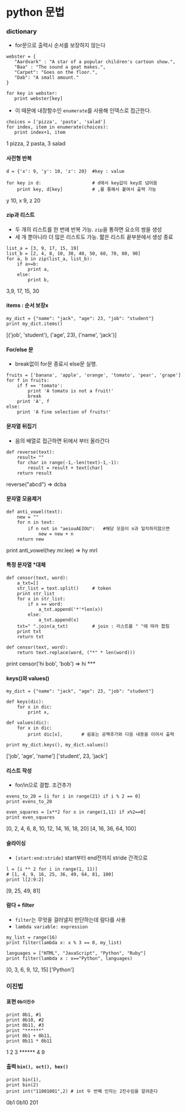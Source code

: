 # python 문법

### dictionary
 - for문으로 출력시 순서를 보장하지 않는다
```
webster = {
   "Aardvark" : "A star of a popular children's cartoon show.",
   "Baa" : "The sound a goat makes.",
   "Carpet": "Goes on the floor.",
   "Dab": "A small amount."
}

for key in webster:
   print webster[key]
 ```
 - 이 때문에 내장함수인 `enumerate`를 사용해 인덱스로 접근한다.
 ```
choices = ['pizza', 'pasta', 'salad']
for index, item in enumerate(choices):
    print index+1, item
 ```
 1 pizza, 2 pasta, 3 salad

 #### 사전형 반복
```
d = {'x': 9, 'y': 10, 'z': 20}  #key : value

for key in d:                   # d에서 key값이 key로 넘어옴
    print key, d[key]           # ,를 통해서 붙여서 출력 가능
```
y 10, x 9, z 20
#### zip과 리스트
- 두 개의 리스트를 한 번에 반복 가능. `zip`을 통하면 요소의 쌍을 생성
 - 세 개 뿐아니라 더 많은 리스트도 가능. 짧은 리스트 끝부분에서 생성 종료
```
list_a = [3, 9, 17, 15, 19]
list_b = [2, 4, 8, 10, 30, 40, 50, 60, 70, 80, 90]
for a, b in zip(list_a, list_b):
    if a>=b:
        print a,
    else:
        print b,
```
3,9, 17, 15, 30
#### items : 순서 보장x
```
my_dict = {"name": "jack", "age": 23, "job": "student"}
print my_dict.items()
```
[('job', 'student'), ('age', 23), ('name', 'jack')]
#### For/else 문
- break없이 for문 종료시 else문 실행.
```
fruits = ['banana', 'apple', 'orange', 'tomato', 'pear', 'grape']
for f in fruits:
    if f == 'tomato':
        print 'A tomato is not a fruit!'
        break
    print 'A', f
else:
    print 'A fine selection of fruits!'
```
#### 문자열 뒤집기
- 음의 배열로 접근하면 뒤에서 부터 올라간다
```
def reverse(text):
    result= ""
    for char in range(-1,-len(text)-1,-1):
        result = result + text[char]
    return result
```
reverse("abcd") => dcba

#### 문자열 모음제거
```
def anti_vowel(text):
    new = ""
    for n in text:
        if n not in "aeiouAEIOU":   #해당 모음이 n과 일치하지않으면
            new = new + n
    return new
```
print anti_vowel(hey mr.lee) => hy mrl
#### 특정 문자열 *대체
```
def censor(text, word):
    a_txt=[]
    str_list = text.split()     # token
    print str_list
    for x in str_list:
        if x == word:
            a_txt.append('*'*len(x))
        else:
            a_txt.append(x)
    txt=" ".join(a_txt)         # join : 리스트를 " "에 따라 합침
    print txt
    return txt

def censor(text, word):
    return text.replace(word, ("*" * len(word)))
```
print censor('hi bob', 'bob') => hi ***


#### keys()와 values()
```
my_dict = {"name": "jack", "age": 23, "job": "student"}

def keys(dic):
    for x in dic:
        print x,

def values(dic):
    for x in dic:
        print dic[x],       # 쉼표는 공백추가와 다음 내용을 이어서 출력

print my_dict.keys(), my_dict.values()  
```
['job', 'age', 'name'] ['student', 23, 'jack']

#### 리스트 작성
- for/in으로 결합. 조건추가
```
evens_to_20 = [i for i in range(21) if i % 2 == 0]
print evens_to_20

even_squares = [x**2 for x in range(1,11) if x%2==0]
print even_squares
```
[0, 2, 4, 6, 8, 10, 12, 14, 16, 18, 20]
[4, 16, 36, 64, 100]

#### 슬라이싱
- `[start:end:stride]` start부터 end전까지 stride 간격으로
```
l = [i ** 2 for i in range(1, 11)]
# [1, 4, 9, 16, 25, 36, 49, 64, 81, 100]
print l[2:9:2]
```
[9, 25, 49, 81]

#### 람다 + filter
- `filter`는 무엇을 걸러낼지 판단하는데 람다를 사용
- `lambda variable: expression`
```
my_list = range(16)
print filter(lambda x: x % 3 == 0, my_list)

languages = ["HTML", "JavaScript", "Python", "Ruby"]
print filter(lambda x : x=="Python", languages)
```
[0, 3, 6, 9, 12, 15]
['Python']

### 이진법
#### 표현 `0b이진수`
```
print 0b1, #1
print 0b10, #2
print 0b11, #3
print "******"
print 0b1 + 0b11,
print 0b11 * 0b11
```
1 2 3
\*\*\*\*\*\*
4 9
#### 출력 `bin(), oct(), hex()`
```
print bin(1),
print bin(2)
print int("11001001",2) # int 두 번째 인자는 2진수임을 알려준다
```
0b1 0b10
201
